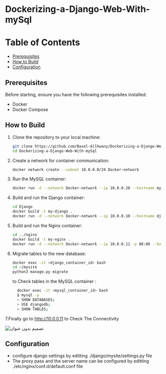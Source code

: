 # Dockerizing-a-Django-Web-With-mySql
# Table of Contents

- [Prerequisites](#prerequisites)
- [How to Build](#how-to-build)
- [Configuration](#configuration)

## Prerequisites

Before starting, ensure you have the following prerequisites installed:

- Docker
- Docker Compose

## How to Build

1. Clone the repository to your local machine:

    ```bash
    git clone https://github.com/Basel-Allhwany/Dockerizing-a-Django-Web-With-mySql.git
    cd Dockerizing-a-Django-Web-With-mySql
    ```
2. Create a network for container communication:

    ```bash
    docker network create --subnet 10.0.0.0/24 Docker-network
    ```
 3. Run the MySQL container:
    
    ```bash
    docker run -d --network Docker-network --ip 10.0.0.20 --hostname mysql-database -e MYSQL_ROOT_PASSWORD=password -e MYSQL_DATABASE=djangodb mysql
    ```
4. Build and run the Django container:

    ```bash
    cd Django
    docker build -t my-django .
    docker run -d --network Docker-network --ip 10.0.0.10 --hostname django my-django
    ```

5. Build and run the Nginx container:

    ```bash
    cd ../nginx
    docker build -t my-nginx .
    docker run -d --network Docker-network --ip 10.0.0.11 -p 80:80 --hostname nginx my-nginx
    ```

6. Migrate tables to the new database:

    ```bash
    docker exec -it <django_container_id> bash
    cd ~/mysite
    python3 manage.py migrate
    ```
   to Check tables in the MySQL container :

     ```bash
       docker exec -it <mysql_container_id> bash
       $ mysql -p
       > SHOW DATABASES;
       > USE djangodb;
       > SHOW TABLES;
    ```
7.Finally go to http://10.0.0.11 to Check The Connectivity  

![تصميم بدون عنوان](https://github.com/Basel-Allhwany/Dockerizing-a-Django-Web-With-mySql/assets/165336853/2aae53e9-2b46-4ce6-a410-c4e6697c4f79)                                       

    
## Configuration
- configure django settings by editting ./django/mysite/settings.py file
- The proxy pass and the server name can be configured by editting ./etc/nginx/conf.d/default.conf file
